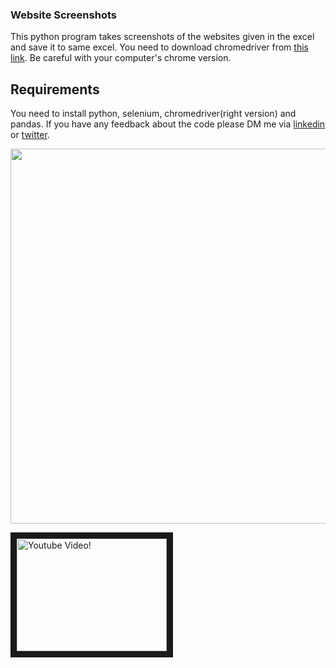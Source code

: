 ### Website Screenshots

This python program takes screenshots of the websites given in the excel and save it to same excel. You need to download chromedriver from [this link](https://chromedriver.chromium.org/downloads). Be careful with your computer's chrome version. 
## Requirements
You need to install python, selenium, chromedriver(right version) and pandas.
If you have any feedback about the code please DM me via [linkedin](https://www.linkedin.com/in/semi) or [twitter](https://twitter.com/semi_venturero). 
<p align="center">
  <img width="600" src="https://github.com/venturero/websitess/blob/main/images/site-ss2.gif">
</p>
<a href="http://www.youtube.com/watch?feature=player_embedded&v=Pq2Rjt4Rr9w
" target="_blank"><img src="http://img.youtube.com/vi/Pq2Rjt4Rr9w/0.jpg" 
alt="Youtube Video!" width="240" height="180" border="10" /></a>
